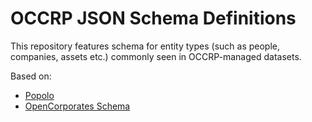 # OCCRP JSON Schema Definitions

This repository features schema for entity types (such as people,
companies, assets etc.) commonly seen in OCCRP-managed datasets.

Based on:

* [Popolo](https://github.com/popolo-project/popolo-spec)
* [OpenCorporates Schema](https://github.com/openc/openc-schema)
